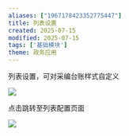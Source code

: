 ```yaml
---
aliases: ["1967178423352775447"]
title: 列表设置
created: 2025-07-15
modified: 2025-07-15
tags: ['基础模块']
theme: 政务应用
---
```


列表设置，可对采编台账样式自定义

![](6555c2e670a5c0adcc4eb1cc48481f44.jpg)

点击跳转至列表配置页面

![](28f0da3430870330aa4f92b89515362a.jpg)